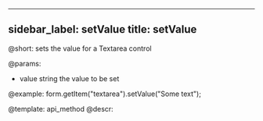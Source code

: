 
---
sidebar_label: setValue
title: setValue
---          

@short: sets the value for a Textarea control

@params:
- value     string     the value to be set  


@example:
form.getItem("textarea").setValue("Some text");



@template: api_method
@descr:


